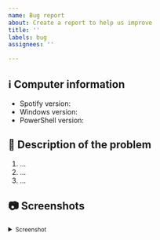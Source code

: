 ```yaml
---
name: Bug report
about: Create a report to help us improve
title: ''
labels: bug
assignees: ''

---
```


## ℹ Computer information

- Spotify version: 
- Windows version: 
- PowerShell version:

## 📝 Description of the problem

1. …
2. …
3. …

## 📷 Screenshots

<details>
<summary><small>Screenshot</small></summary><p>

![test_screen](https://user-images.githubusercontent.com/62529699/149568115-36120440-1799-4b1b-80d5-06df10da5ec4.png)

</small></summary><p>

</details>

